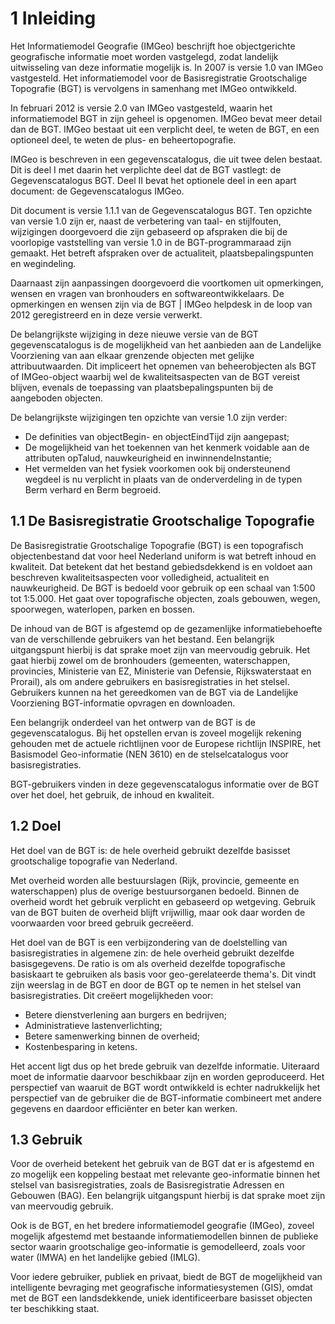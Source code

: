 # 1 Inleiding

Het Informatiemodel Geografie (IMGeo) beschrijft hoe objectgerichte geografische informatie moet worden vastgelegd, zodat landelijk uitwisseling van deze informatie mogelijk is. In 2007 is versie 1.0 van IMGeo vastgesteld. Het informatiemodel voor de Basisregistratie Grootschalige Topografie (BGT) is vervolgens in samenhang met IMGeo ontwikkeld.

In februari 2012 is versie 2.0 van IMGeo vastgesteld, waarin het informatiemodel BGT in zijn geheel is opgenomen. IMGeo bevat meer detail dan de BGT. IMGeo bestaat uit een verplicht deel, te weten de BGT, en een optioneel deel, te weten de plus- en beheertopografie.

IMGeo is beschreven in een gegevenscatalogus, die uit twee delen bestaat. Dit is deel I met daarin het verplichte deel dat de BGT vastlegt: de Gegevenscatalogus BGT. Deel II bevat het optionele deel in een apart document: de Gegevenscatalogus IMGeo.

Dit document is versie 1.1.1 van de Gegevenscatalogus BGT. Ten opzichte van versie 1.0 zijn er, naast de verbetering van taal- en stijlfouten, wijzigingen doorgevoerd die zijn gebaseerd op afspraken die bij de voorlopige vaststelling van versie 1.0 in de BGT-programmaraad zijn gemaakt. Het betreft afspraken over de actualiteit, plaatsbepalingspunten en wegindeling.

Daarnaast zijn aanpassingen doorgevoerd die voortkomen uit opmerkingen, wensen en vragen van bronhouders en softwareontwikkelaars. De opmerkingen en wensen zijn via de BGT \| IMGeo helpdesk in de loop van 2012 geregistreerd en in deze versie verwerkt.

De belangrijkste wijziging in deze nieuwe versie van de BGT gegevenscatalogus is de mogelijkheid van het aanbieden aan de Landelijke Voorziening van aan elkaar grenzende objecten met gelijke attribuutwaarden. Dit impliceert het opnemen van beheerobjecten als BGT of IMGeo-object waarbij wel de kwaliteitsaspecten van de BGT vereist blijven, evenals de toepassing van plaatsbepalingspunten bij de aangeboden objecten.

De belangrijkste wijzigingen ten opzichte van versie 1.0 zijn verder:

-   De definities van objectBegin- en objectEindTijd zijn aangepast;
-   De mogelijkheid van het toekennen van het kenmerk voidable aan de attributen opTalud, nauwkeurigheid en inwinnendeInstantie;
-   Het vermelden van het fysiek voorkomen ook bij ondersteunend wegdeel is nu verplicht in plaats van de onderverdeling in de typen Berm verhard en Berm begroeid.

## 1.1 De Basisregistratie Grootschalige Topografie

De Basisregistratie Grootschalige Topografie (BGT) is een topografisch objectenbestand dat voor heel Nederland uniform is wat betreft inhoud en kwaliteit. Dat betekent dat het bestand gebiedsdekkend is en voldoet aan beschreven kwaliteitsaspecten voor volledigheid, actualiteit en nauwkeurigheid. De BGT is bedoeld voor gebruik op een schaal van 1:500 tot 1:5.000. Het gaat over topografische objecten, zoals gebouwen, wegen, spoorwegen, waterlopen, parken en bossen.

De inhoud van de BGT is afgestemd op de gezamenlijke informatiebehoefte van de verschillende gebruikers van het bestand. Een belangrijk uitgangspunt hierbij is dat sprake moet zijn van meervoudig gebruik. Het gaat hierbij zowel om de bronhouders (gemeenten, waterschappen, provincies, Ministerie van EZ, Ministerie van Defensie, Rijkswaterstaat en Prorail), als om andere gebruikers en basisregistraties in het stelsel. Gebruikers kunnen na het gereedkomen van de BGT via de Landelijke Voorziening BGT-informatie opvragen en downloaden.

Een belangrijk onderdeel van het ontwerp van de BGT is de gegevenscatalogus. Bij het opstellen ervan is zoveel mogelijk rekening gehouden met de actuele richtlijnen voor de Europese richtlijn INSPIRE, het Basismodel Geo-informatie (NEN 3610) en de stelselcatalogus voor basisregistraties.

BGT-gebruikers vinden in deze gegevenscatalogus informatie over de BGT over het doel, het gebruik, de inhoud en kwaliteit.

## 1.2 Doel

Het doel van de BGT is: de hele over­heid gebruikt dezelfde basisset grootschalige topografie van Nederland.

Met overheid worden alle bestuurslagen (Rijk, provincie, gemeente en waterschappen) plus de overige bestuursorganen bedoeld. Binnen de overheid wordt het gebruik verplicht en gebaseerd op wetgeving. Gebruik van de BGT buiten de overheid blijft vrijwillig, maar ook daar worden de voorwaarden voor breed gebruik gecreëerd.

Het doel van de BGT is een verbijzondering van de doelstelling van basisregistraties in algemene zin: de hele overheid gebruikt dezelfde basisgegevens. De ratio is om als overheid dezelfde topografische basiskaart te gebruiken als basis voor geo-gerelateerde thema's. Dit vindt zijn weerslag in de BGT en door de BGT op te nemen in het stelsel van basisregistraties. Dit creëert mogelijkheden voor:

-   Betere dienstverlening aan burgers en bedrijven;
-   Administratieve lastenverlichting;
-   Betere samenwerking binnen de overheid;
-   Kostenbesparing in ketens.

Het accent ligt dus op het brede gebruik van dezelfde informatie. Uiteraard moet de informatie daarvoor beschikbaar zijn en worden geproduceerd. Het perspectief van waaruit de BGT wordt ontwikkeld is echter nadrukkelijk het perspectief van de gebruiker die de BGT-informatie combineert met andere gegevens en daardoor efficiënter en beter kan werken.

## 1.3 Gebruik

Voor de overheid betekent het gebruik van de BGT dat er is afgestemd en zo mogelijk een koppeling bestaat met relevante geo-informatie binnen het stelsel van basisregistraties, zoals de Basisregistratie Adressen en Gebouwen (BAG). Een belangrijk uitgangspunt hierbij is dat sprake moet zijn van meervoudig gebruik.

Ook is de BGT, en het bredere informatiemodel geografie (IMGeo), zoveel mogelijk afgestemd met bestaande informatiemodellen binnen de publieke sector waarin grootschalige geo-informatie is gemodelleerd, zoals voor water (IMWA) en het landelijke gebied (IMLG).

Voor iedere gebruiker, publiek en privaat, biedt de BGT de mogelijkheid van intelligente bevraging met geografische informatiesystemen (GIS), omdat met de BGT een landsdekkende, uniek identificeerbare basisset objecten ter beschikking staat.
